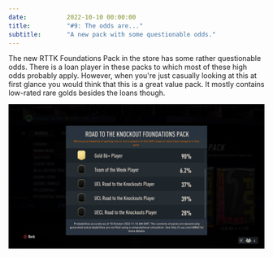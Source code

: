 ```yaml
---
date: 			2022-10-10 00:00:00
title: 			"#9: The odds are..."
subtitle: 		"A new pack with some questionable odds."
---
```


The new RTTK Foundations Pack in the store has some rather questionable odds. There is a loan player in these packs to which most of these high odds probably apply. However, when you're just casually looking at this at first glance you would think that this is a great value pack. It mostly contains low-rated rare golds besides the loans though.

<img src="/assets/images/oddsare.jpg" alt="Odds are... that these are kind of unfair."/>